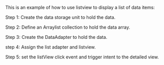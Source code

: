This is an example of how to use listview to display a list of data items:

Step 1: Create the data storage unit to hold the data.

Step 2: Define an Arraylist collection to hold the data array.

Step 3: Create the DataAdapter to hold the data.

step 4: Assign the list adapter and listview.

Step 5: set the listView click event and trigger intent to the detailed view.